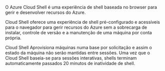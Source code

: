 O Azure Cloud Shell é uma experiência de shell baseada no browser para gerir e desenvolver recursos do Azure.

Cloud Shell oferece uma experiência de shell pré-configurado e acessíveis para o navegador para gerir recursos do Azure sem a sobrecarga de instalar, controle de versão e a manutenção de uma máquina por conta própria.

Cloud Shell Aprovisiona máquinas numa base por solicitação e assim o estado da máquina não serão mantidas entre sessões. Uma vez que o Cloud Shell baseia-se para sessões interativas, shells terminam automaticamente passados 20 minutos de inatividade de shell.
